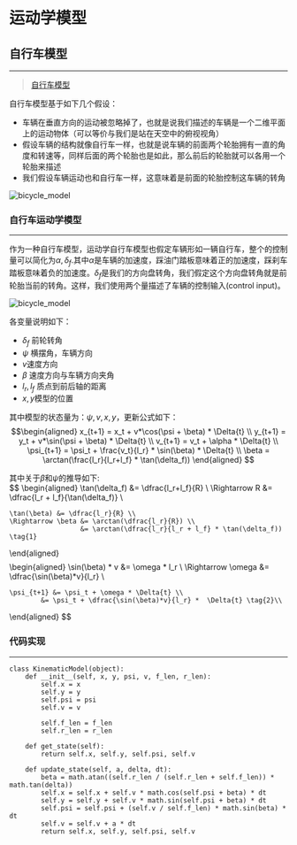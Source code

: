 # 运动学模型

## 自行车模型
---
>  [自行车模型](https://blog.csdn.net/adamshan/article/details/78696874)
> 
自行车模型基于如下几个假设：

- 车辆在垂直方向的运动被忽略掉了，也就是说我们描述的车辆是一个二维平面上的运动物体（可以等价与我们是站在天空中的俯视视角）
- 假设车辆的结构就像自行车一样，也就是说车辆的前面两个轮胎拥有一直的角度和转速等，同样后面的两个轮胎也是如此，那么前后的轮胎就可以各用一个轮胎来描述
- 我们假设车辆运动也和自行车一样，这意味着是前面的轮胎控制这车辆的转角  

![bicycle_model](../../assets/img/bicycle_model.jpeg)


### 自行车运动学模型
---  
作为一种自行车模型，运动学自行车模型也假定车辆形如一辆自行车，整个的控制量可以简化为$\alpha, \delta_f$.其中$\alpha$是车辆的加速度，踩油门踏板意味着正的加速度，踩刹车踏板意味着负的加速度。$\delta_f$是我们的方向盘转角，我们假定这个方向盘转角就是前轮胎当前的转角。这样，我们使用两个量描述了车辆的控制输入(control input)。

![bicycle_model](../../assets/img/bicycle_model.png)

各变量说明如下：  
- $\delta_f$ 前轮转角
- $\psi$ 横摆角，车辆方向
- $v$速度方向
- $\beta$ 速度方向与车辆方向夹角
- $l_r, l_f$ 质点到前后轴的距离
- $x, y$模型的位置

其中模型的状态量为：$\psi, v, x, y$，更新公式如下：
$$\begin{aligned}
    x_{t+1} = x_t + v*\cos(\psi + \beta) * \Delta{t} \\
    y_{t+1} = y_t + v*\sin(\psi + \beta) * \Delta{t} \\
    v_{t+1} = v_t + \alpha * \Delta{t} \\
    \psi_{t+1} = \psi_t + \frac{v_t}{l_r} * \sin(\beta) * \Delta{t} \\
    \beta = \arctan(\frac{l_r}{l_r+l_f} * \tan(\delta_f))
\end{aligned}
$$

其中关于$\beta$和$\psi$的推导如下:  
$$
\begin{aligned}
    \tan(\delta_f) &= \dfrac{l_r+l_f}{R} \\
    \Rightarrow R &=  \dfrac{l_r + l_f}{\tan(\delta_f)} \\

    \tan(\beta) &= \dfrac{l_r}{R} \\
    \Rightarrow \beta &= \arctan(\dfrac{l_r}{R}) \\
                      &= \arctan(\dfrac{l_r}{l_r + l_f} * \tan(\delta_f)) \tag{1}

\end{aligned}
$$
$$
\begin{aligned}
    \sin(\beta) * v &= \omega * l_r \\
    \Rightarrow \omega &=  \dfrac{\sin(\beta)*v}{l_r} \\

    \psi_{t+1} &= \psi_t + \omega * \Delta{t} \\
            &= \psi_t + \dfrac{\sin(\beta)*v}{l_r} *  \Delta{t} \tag{2}\\
\end{aligned}
$$

### 代码实现
---

```python3
class KinematicModel(object):
    def __init__(self, x, y, psi, v, f_len, r_len):
        self.x = x
        self.y = y
        self.psi = psi
        self.v = v

        self.f_len = f_len
        self.r_len = r_len

    def get_state(self):
        return self.x, self.y, self.psi, self.v

    def update_state(self, a, delta, dt):
        beta = math.atan((self.r_len / (self.r_len + self.f_len)) * math.tan(delta))
        self.x = self.x + self.v * math.cos(self.psi + beta) * dt
        self.y = self.y + self.v * math.sin(self.psi + beta) * dt
        self.psi = self.psi + (self.v / self.f_len) * math.sin(beta) * dt
        self.v = self.v + a * dt
        return self.x, self.y, self.psi, self.v
```
